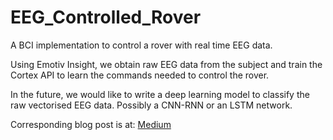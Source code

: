# EEG_Controlled_Rover
A BCI implementation to control a rover with real time EEG data.

Using Emotiv Insight, we obtain raw EEG data from the subject and train the Cortex API to learn the commands needed to control the rover.

In the future, we would like to write a deep learning model to classify the raw vectorised EEG data. Possibly a CNN-RNN or an LSTM network.

Corresponding blog post is at: [Medium](https://medium.com/@prajwalgatti/mind-controlled-rover-2f43bcfe8eb6)

